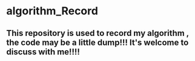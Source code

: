 # algorithm_Record
## This repository is used to record my algorithm , the code may be a little dump!!! It's welcome to discuss with me!!!!
